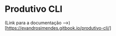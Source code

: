 # Produtivo CLI


(Link para a documentação -->) [https://evandrosimendes.gitbook.io/produtivo-cli/] 


